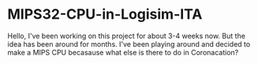 # MIPS32-CPU-in-Logisim-ITA
Hello, I've been working on this project for about 3-4 weeks now. But the idea has been around for months. I've been playing around and decided to make a MIPS CPU becasause what else is there to do in Coronacation?

